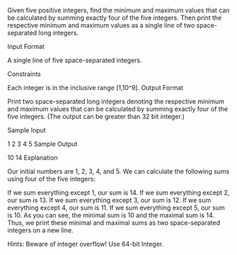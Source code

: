 Given five positive integers, find the minimum and maximum values that can be calculated by summing exactly four of the five integers. Then print the respective minimum and maximum values as a single line of two space-separated long integers.

Input Format

A single line of five space-separated integers.

Constraints

Each integer is in the inclusive range [1,10^9].
Output Format

Print two space-separated long integers denoting the respective minimum and maximum values that can be calculated by summing exactly four of the five integers. (The output can be greater than 32 bit integer.)

Sample Input

1 2 3 4 5
Sample Output

10 14
Explanation

Our initial numbers are 1, 2, 3, 4, and 5. We can calculate the following sums using four of the five integers:

If we sum everything except 1, our sum is 14.
If we sum everything except 2, our sum is 13.
If we sum everything except 3, our sum is 12.
If we sum everything except 4, our sum is 11.
If we sum everything except 5, our sum is 10.
As you can see, the minimal sum is 10 and the maximal sum is 14. Thus, we print these minimal and maximal sums as two space-separated integers on a new line.

Hints: Beware of integer overflow! Use 64-bit Integer.